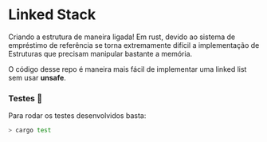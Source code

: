 # Linked Stack

Criando a estrutura de maneira ligada! Em rust, devido ao sistema de empréstimo de referência se torna extremamente difícil a implementação de Estruturas que precisam manipular bastante a memória.

O código desse repo é maneira mais fácil de implementar uma linked list sem usar **unsafe**.

### Testes 🧪

Para rodar os testes desenvolvidos basta:

```bash
> cargo test
```
